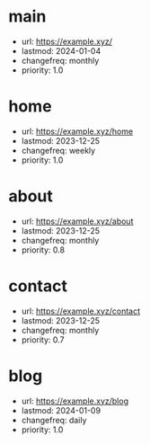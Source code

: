 # main
- url: https://example.xyz/
- lastmod: 2024-01-04
- changefreq: monthly
- priority: 1.0

# home
- url: https://example.xyz/home
- lastmod: 2023-12-25
- changefreq: weekly
- priority: 1.0

# about
- url: https://example.xyz/about
- lastmod: 2023-12-25
- changefreq: monthly
- priority: 0.8

# contact
- url: https://example.xyz/contact
- lastmod: 2023-12-25
- changefreq: monthly
- priority: 0.7

# blog
- url: https://example.xyz/blog
- lastmod: 2024-01-09
- changefreq: daily
- priority: 1.0
